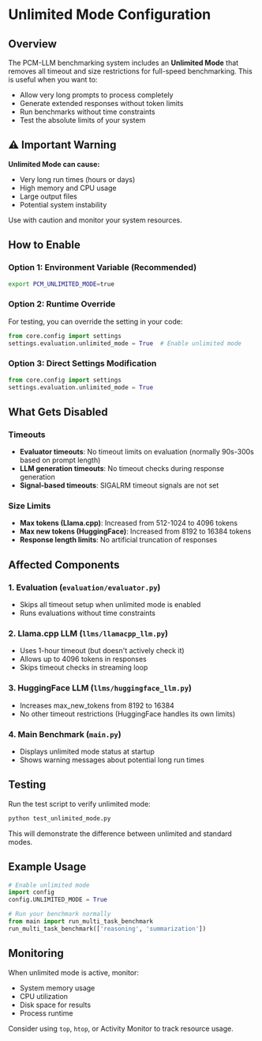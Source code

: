 # Unlimited Mode Configuration

## Overview
The PCM-LLM benchmarking system includes an **Unlimited Mode** that removes all timeout and size restrictions for full-speed benchmarking. This is useful when you want to:

- Allow very long prompts to process completely
- Generate extended responses without token limits
- Run benchmarks without time constraints
- Test the absolute limits of your system

## ⚠️ Important Warning
**Unlimited Mode can cause:**
- Very long run times (hours or days)
- High memory and CPU usage
- Large output files
- Potential system instability

Use with caution and monitor your system resources.

## How to Enable

### Option 1: Environment Variable (Recommended)
```bash
export PCM_UNLIMITED_MODE=true
```

### Option 2: Runtime Override
For testing, you can override the setting in your code:
```python
from core.config import settings
settings.evaluation.unlimited_mode = True  # Enable unlimited mode
```

### Option 3: Direct Settings Modification
```python
from core.config import settings
settings.evaluation.unlimited_mode = True
```

## What Gets Disabled

### Timeouts
- **Evaluator timeouts**: No timeout limits on evaluation (normally 90s-300s based on prompt length)
- **LLM generation timeouts**: No timeout checks during response generation
- **Signal-based timeouts**: SIGALRM timeout signals are not set

### Size Limits
- **Max tokens (Llama.cpp)**: Increased from 512-1024 to 4096 tokens
- **Max new tokens (HuggingFace)**: Increased from 8192 to 16384 tokens
- **Response length limits**: No artificial truncation of responses

## Affected Components

### 1. Evaluation (`evaluation/evaluator.py`)
- Skips all timeout setup when unlimited mode is enabled
- Runs evaluations without time constraints

### 2. Llama.cpp LLM (`llms/llamacpp_llm.py`)
- Uses 1-hour timeout (but doesn't actively check it)
- Allows up to 4096 tokens in responses
- Skips timeout checks in streaming loop

### 3. HuggingFace LLM (`llms/huggingface_llm.py`)
- Increases max_new_tokens from 8192 to 16384
- No other timeout restrictions (HuggingFace handles its own limits)

### 4. Main Benchmark (`main.py`)
- Displays unlimited mode status at startup
- Shows warning messages about potential long run times

## Testing

Run the test script to verify unlimited mode:
```bash
python test_unlimited_mode.py
```

This will demonstrate the difference between unlimited and standard modes.

## Example Usage

```python
# Enable unlimited mode
import config
config.UNLIMITED_MODE = True

# Run your benchmark normally
from main import run_multi_task_benchmark
run_multi_task_benchmark(['reasoning', 'summarization'])
```

## Monitoring

When unlimited mode is active, monitor:
- System memory usage
- CPU utilization
- Disk space for results
- Process runtime

Consider using `top`, `htop`, or Activity Monitor to track resource usage.
